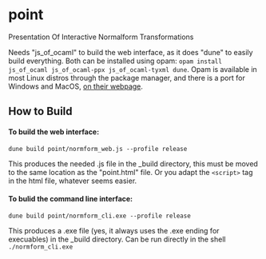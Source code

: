 # point
Presentation Of Interactive Normalform Transformations

Needs "js_of_ocaml" to build the web interface, as it does "dune" to easily build everything. 
Both can be installed using opam: `opam install js_of_ocaml js_of_ocaml-ppx js_of_ocaml-tyxml dune`. Opam is available in most Linux distros through the package manager, and there is a port for Windows and MacOS, [on their webpage](https://opam.ocaml.org/).


## How to Build


#### To build the web interface: 
`dune build point/normform_web.js --profile release` 

This produces the needed .js file in the _build directory, this must be moved to the same location as the "point.html" file. Or you adapt the `<script>` tag in the html file, whatever seems easier. 

#### To bulid the command line interface:
`dune build point/normform_cli.exe --profile release`

This produces a .exe file (yes, it always uses the .exe ending for execuables) in the _build directory. Can be run directly in the shell `./normform_cli.exe`